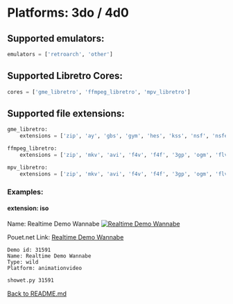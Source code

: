 # Platforms: 3do / 4d0

## Supported emulators:

```python
emulators = ['retroarch', 'other']
```

## Supported Libretro Cores:

```python
cores = ['gme_libretro', 'ffmpeg_libretro', 'mpv_libretro']
```

## Supported file extensions:

```python
gme_libretro:
    extensions = ['zip', 'ay', 'gbs', 'gym', 'hes', 'kss', 'nsf', 'nsfe', 'sap', 'spc', 'vgm', 'vgz']

ffmpeg_libretro:
    extensions = ['zip', 'mkv', 'avi', 'f4v', 'f4f', '3gp', 'ogm', 'flv', 'mp4', 'mp3', 'flac', 'ogg', 'm4a', 'webm', '3g2', 'mov', 'wmv', 'mpg', 'mpeg', 'vob', 'asf', 'divx', 'm2p', 'm2ts', 'ps', 'ts', 'mxf', 'wma', 'wav']

mpv_libretro:
    extensions = ['zip', 'mkv', 'avi', 'f4v', 'f4f', '3gp', 'ogm', 'flv', 'mp4', 'mp3', 'flac', 'ogg', 'm4a', 'webm', '3g2', 'mov', 'wmv', 'mpg', 'mpeg', 'vob', 'asf', 'divx', 'm2p', 'm2ts', 'ps', 'ts', 'mxf', 'wma', 'wav']
```

### Examples:

#### extension: iso

Name: Realtime Demo Wannabe
[![Realtime Demo Wannabe](https://img.youtube.com/vi/oz4bpOLe3ZQ/0.jpg)](https://www.youtube.com/watch?v=oz4bpOLe3ZQ)

Pouet.net Link:
[Realtime Demo Wannabe](https://www.pouet.net/prod.php?which=31591)

```
Demo id: 31591
Name: Realtime Demo Wannabe
Type: wild
Platform: animationvideo
```

```bash
showet.py 31591
```

[Back to README.md](README.md)
